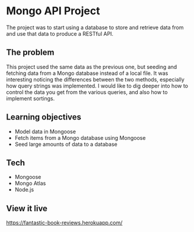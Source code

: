 # Mongo API Project

The project was to start using a database to store and retrieve data from and use that data to produce a RESTful API.

## The problem

This project used the same data as the previous one, but seeding and fetching data from a Mongo database instead of a local file. It was interesting noticing the differences between the two methods, especially how query strings was implemented. I would like to dig deeper into how to control the data you get from the various queries, and also how to implement sortings. 

## Learning objectives
- Model data in Mongoose
- Fetch items from a Mongo database using Mongoose
- Seed large amounts of data to a database

## Tech
- Mongoose
- Mongo Atlas
- Node.js
## View it live

https://fantastic-book-reviews.herokuapp.com/